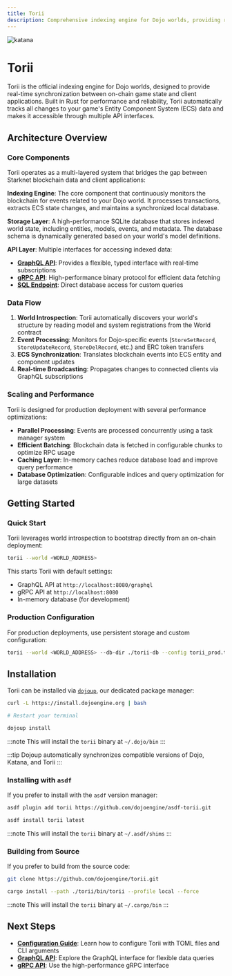 ```yaml
---
title: Torii
description: Comprehensive indexing engine for Dojo worlds, providing real-time ECS data synchronization and multiple API interfaces for game clients.
---
```


![katana](/torii-icon-word.png)

# Torii

Torii is the official indexing engine for Dojo worlds, designed to provide real-time synchronization between on-chain game state and client applications.
Built in Rust for performance and reliability, Torii automatically tracks all changes to your game's Entity Component System (ECS) data and makes it accessible through multiple API interfaces.

## Architecture Overview

### Core Components

Torii operates as a multi-layered system that bridges the gap between Starknet blockchain data and client applications:

**Indexing Engine**: The core component that continuously monitors the blockchain for events related to your Dojo world.
It processes transactions, extracts ECS state changes, and maintains a synchronized local database.

**Storage Layer**: A high-performance SQLite database that stores indexed world state, including entities, models, events, and metadata.
The database schema is dynamically generated based on your world's model definitions.

**API Layer**: Multiple interfaces for accessing indexed data:
- **[GraphQL API](/toolchain/torii/graphql.md)**: Provides a flexible, typed interface with real-time subscriptions
- **[gRPC API](/toolchain/torii/grpc.md)**: High-performance binary protocol for efficient data fetching
- **[SQL Endpoint](/toolchain/torii/sql.md)**: Direct database access for custom queries

### Data Flow

1. **World Introspection**: Torii automatically discovers your world's structure by reading model and system registrations from the World contract
2. **Event Processing**: Monitors for Dojo-specific events (`StoreSetRecord`, `StoreUpdateRecord`, `StoreDelRecord`, etc.) and ERC token transfers
3. **ECS Synchronization**: Translates blockchain events into ECS entity and component updates
4. **Real-time Broadcasting**: Propagates changes to connected clients via GraphQL subscriptions

### Scaling and Performance

Torii is designed for production deployment with several performance optimizations:

- **Parallel Processing**: Events are processed concurrently using a task manager system
- **Efficient Batching**: Blockchain data is fetched in configurable chunks to optimize RPC usage
- **Caching Layer**: In-memory caches reduce database load and improve query performance
- **Database Optimization**: Configurable indices and query optimization for large datasets

## Getting Started

### Quick Start

Torii leverages world introspection to bootstrap directly from an on-chain deployment:

```sh
torii --world <WORLD_ADDRESS>
```

This starts Torii with default settings:
- GraphQL API at `http://localhost:8080/graphql`
- gRPC API at `http://localhost:8080`
- In-memory database (for development)

### Production Configuration

For production deployments, use persistent storage and custom configuration:

```sh
torii --world <WORLD_ADDRESS> --db-dir ./torii-db --config torii_prod.toml
```

## Installation

Torii can be installed via [`dojoup`](/installation.mdx), our dedicated package manager:

```sh
curl -L https://install.dojoengine.org | bash

# Restart your terminal

dojoup install
```

:::note
This will install the `torii` binary at `~/.dojo/bin`
:::

:::tip
Dojoup automatically synchronizes compatible versions of Dojo, Katana, and Torii
:::

### Installing with `asdf`

If you prefer to install with the `asdf` version manager:

```sh
asdf plugin add torii https://github.com/dojoengine/asdf-torii.git

asdf install torii latest
```

:::note
This will install the `torii` binary at `~/.asdf/shims`
:::

### Building from Source

If you prefer to build from the source code:

```sh
git clone https://github.com/dojoengine/torii.git

cargo install --path ./torii/bin/torii --profile local --force
```

:::note
This will install the `torii` binary at `~/.cargo/bin`
:::

## Next Steps

- **[Configuration Guide](/toolchain/torii/configuration.md)**: Learn how to configure Torii with TOML files and CLI arguments
- **[GraphQL API](/toolchain/torii/graphql.md)**: Explore the GraphQL interface for flexible data queries
- **[gRPC API](/toolchain/torii/grpc.md)**: Use the high-performance gRPC interface
